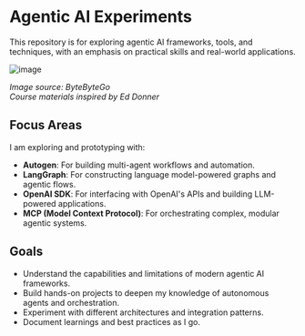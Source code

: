 # Agentic AI Experiments

This repository is for exploring agentic AI frameworks, tools, and techniques, with an emphasis on practical skills and real-world applications.

![image](https://github.com/user-attachments/assets/a9eb8672-0939-47aa-b653-a71eab2aea6f)

*Image source: ByteByteGo*<br>
*Course materials inspired by Ed Donner*

## Focus Areas

I am exploring and prototyping with:
- **Autogen**: For building multi-agent workflows and automation.
- **LangGraph**: For constructing language model-powered graphs and agentic flows.
- **OpenAI SDK**: For interfacing with OpenAI's APIs and building LLM-powered applications.
- **MCP (Model Context Protocol)**: For orchestrating complex, modular agentic systems.

## Goals
- Understand the capabilities and limitations of modern agentic AI frameworks.
- Build hands-on projects to deepen my knowledge of autonomous agents and orchestration.
- Experiment with different architectures and integration patterns.
- Document learnings and best practices as I go.
